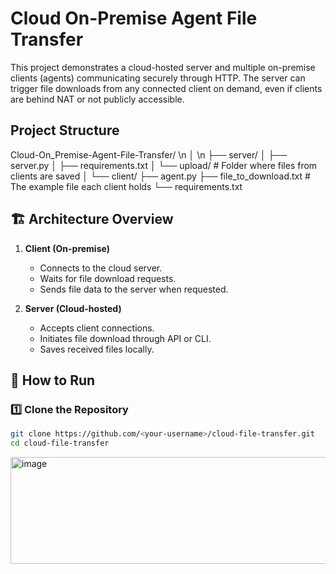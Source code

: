 # Cloud On-Premise Agent File Transfer
This project demonstrates a cloud-hosted server and multiple on-premise clients (agents) communicating securely through HTTP. The server can trigger file downloads from any connected client on demand, even if clients are behind NAT or not publicly accessible.

## Project Structure
Cloud-On_Premise-Agent-File-Transfer/ \n
│ \n
├── server/
│   ├── server.py
│   ├── requirements.txt
│   └── upload/                # Folder where files from clients are saved
│
└── client/
    ├── agent.py
    ├── file_to_download.txt   # The example file each client holds
    └── requirements.txt


## 🏗️ Architecture Overview

1. **Client (On-premise)**  
   - Connects to the cloud server.
   - Waits for file download requests.
   - Sends file data to the server when requested.

2. **Server (Cloud-hosted)**  
   - Accepts client connections.
   - Initiates file download through API or CLI.
   - Saves received files locally.

## 🚀 How to Run

### 1️⃣ Clone the Repository
```bash
git clone https://github.com/<your-username>/cloud-file-transfer.git
cd cloud-file-transfer
```
<img width="855" height="171" alt="image" src="https://github.com/user-attachments/assets/2718cdab-ac48-45cd-b836-0748b96f1ac6" />


